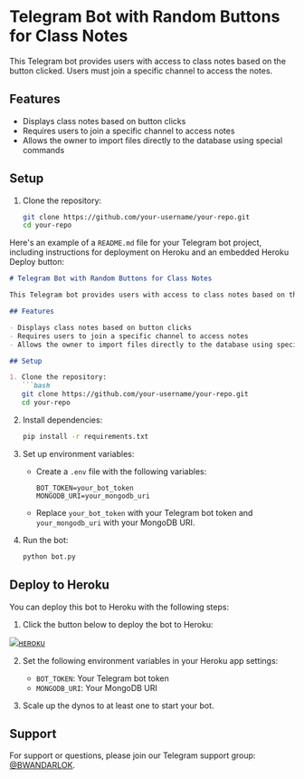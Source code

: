 # Telegram Bot with Random Buttons for Class Notes

This Telegram bot provides users with access to class notes based on the button clicked. Users must join a specific channel to access the notes.

## Features

- Displays class notes based on button clicks
- Requires users to join a specific channel to access notes
- Allows the owner to import files directly to the database using special commands

## Setup

1. Clone the repository:
   ```bash
   git clone https://github.com/your-username/your-repo.git
   cd your-repo
   
Here's an example of a `README.md` file for your Telegram bot project, including instructions for deployment on Heroku and an embedded Heroku Deploy button:

```markdown
# Telegram Bot with Random Buttons for Class Notes

This Telegram bot provides users with access to class notes based on the button clicked. Users must join a specific channel to access the notes.

## Features

- Displays class notes based on button clicks
- Requires users to join a specific channel to access notes
- Allows the owner to import files directly to the database using special commands

## Setup

1. Clone the repository:
   ```bash
   git clone https://github.com/your-username/your-repo.git
   cd your-repo
   ```

2. Install dependencies:
   ```bash
   pip install -r requirements.txt
   ```

3. Set up environment variables:
   - Create a `.env` file with the following variables:
     ```
     BOT_TOKEN=your_bot_token
     MONGODB_URI=your_mongodb_uri
     ```
   - Replace `your_bot_token` with your Telegram bot token and `your_mongodb_uri` with your MongoDB URI.

4. Run the bot:
   ```bash
   python bot.py
   ```

## Deploy to Heroku

You can deploy this bot to Heroku with the following steps:

1. Click the button below to deploy the bot to Heroku:

[![ʜᴇʀᴏᴋᴜ](https://www.herokucdn.com/deploy/button.svg)](https://heroku.com/deploy?template=https://github.com/PRADHAN474/Local)


2. Set the following environment variables in your Heroku app settings:
   - `BOT_TOKEN`: Your Telegram bot token
   - `MONGODB_URI`: Your MongoDB URI

3. Scale up the dynos to at least one to start your bot.

## Support

For support or questions, please join our Telegram support group: [@BWANDARLOK](https://t.me/BWANDARLOK).
